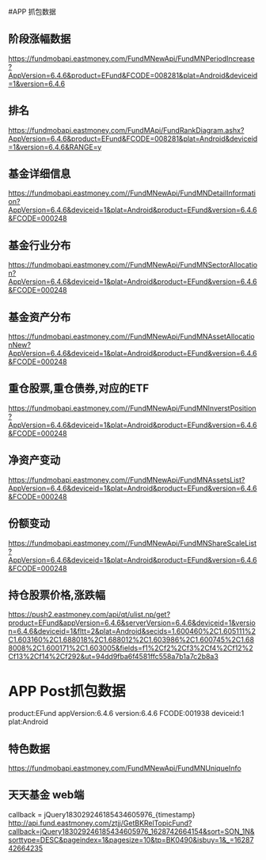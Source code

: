 ﻿#APP 抓包数据

## 阶段涨幅数据
https://fundmobapi.eastmoney.com/FundMNewApi/FundMNPeriodIncrease?AppVersion=6.4.6&product=EFund&FCODE=008281&plat=Android&deviceid=1&version=6.4.6

## 排名
https://fundmobapi.eastmoney.com/FundMApi/FundRankDiagram.ashx?AppVersion=6.4.6&product=EFund&FCODE=008281&plat=Android&deviceid=1&version=6.4.6&RANGE=y

## 基金详细信息
https://fundmobapi.eastmoney.com//FundMNewApi/FundMNDetailInformation?AppVersion=6.4.6&deviceid=1&plat=Android&product=EFund&version=6.4.6&FCODE=000248

## 基金行业分布
https://fundmobapi.eastmoney.com//FundMNewApi/FundMNSectorAllocation?AppVersion=6.4.6&deviceid=1&plat=Android&product=EFund&version=6.4.6&FCODE=000248

## 基金资产分布
https://fundmobapi.eastmoney.com//FundMNewApi/FundMNAssetAllocationNew?AppVersion=6.4.6&deviceid=1&plat=Android&product=EFund&version=6.4.6&FCODE=000248

## 重仓股票,重仓债券,对应的ETF
https://fundmobapi.eastmoney.com//FundMNewApi/FundMNInverstPosition?AppVersion=6.4.6&deviceid=1&plat=Android&product=EFund&version=6.4.6&FCODE=000248

## 净资产变动
https://fundmobapi.eastmoney.com//FundMNewApi/FundMNAssetsList?AppVersion=6.4.6&deviceid=1&plat=Android&product=EFund&version=6.4.6&FCODE=000248

## 份额变动
https://fundmobapi.eastmoney.com//FundMNewApi/FundMNShareScaleList?AppVersion=6.4.6&deviceid=1&plat=Android&product=EFund&version=6.4.6&FCODE=000248

## 持仓股票价格,涨跌幅
https://push2.eastmoney.com/api/qt/ulist.np/get?product=EFund&appVersion=6.4.6&serverVersion=6.4.6&deviceid=1&version=6.4.6&deviceid=1&fltt=2&plat=Android&secids=1.600460%2C1.605111%2C1.603160%2C1.688018%2C1.688012%2C1.603986%2C1.600745%2C1.688008%2C1.600171%2C1.603005&fields=f1%2Cf2%2Cf3%2Cf4%2Cf12%2Cf13%2Cf14%2Cf292&ut=94dd9fba6f4581ffc558a7b1a7c2b8a3


# APP Post抓包数据

product:EFund
appVersion:6.4.6
version:6.4.6
FCODE:001938
deviceid:1
plat:Android

## 特色数据
https://fundmobapi.eastmoney.com/FundMNewApi/FundMNUniqueInfo


## 天天基金 web端
callback = jQuery183029246185434605976_{timestamp}
http://api.fund.eastmoney.com/ztjj/GetBKRelTopicFund?callback=jQuery183029246185434605976_1628742664154&sort=SON_1N&sorttype=DESC&pageindex=1&pagesize=10&tp=BK0490&isbuy=1&_=1628742664235